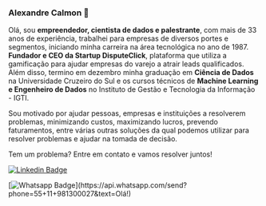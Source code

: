 ### Alexandre Calmon 👋

<!--
**alexandrecalmon/alexandrecalmon** is a ✨ _special_ ✨ repository because its `README.md` (this file) appears on your GitHub profile.

Here are some ideas to get you started:

- 🔭 I’m currently working on ...
- 🌱 I’m currently learning ...
- 👯 I’m looking to collaborate on ...
- 🤔 I’m looking for help with ...
- 💬 Ask me about ...
- 📫 How to reach me: ...
- 😄 Pronouns: ...
- ⚡ Fun fact: ...
-->

Olá, sou **empreendedor, cientista de dados e palestrante**, com mais de 33 anos de experiência, trabalhei para empresas de diversos portes e segmentos, iniciando minha carreira na área tecnológica no ano de 1987. **Fundador e CEO da Startup DisputeClick**, plataforma que utiliza a gamificação para ajudar empresas do varejo a atrair leads qualificados.
Além disso, termino em dezembro minha graduação em **Ciência de Dados** na Universidade Cruzeiro do Sul e os cursos técnicos de **Machine Learning e Engenheiro de Dados** no Instituto de Gestão e Tecnologia da Informação - IGTI.

Sou motivado por ajudar pessoas, empresas e instituições a resolverem problemas, minimizando custos, maximizando lucros, prevendo faturamentos, entre várias outras soluções da qual podemos utilizar para resolver problemas e ajudar na tomada de decisão.

Tem um problema? Entre em contato e vamos resolver juntos!


[![Linkedin Badge](https://img.shields.io/badge/-AlexandreCalmon-blue?style=flat-square&logo=linkedIn&logoColor=white&link=https://www.linkedin.com/in/alexandrecalmon/)](https://www.linkedin.com/in/alexandrecalmon/)

[![Whatsapp Badge](https://img.shields.io/badge/-Whatsapp-4CA143?style=flat-square&labelColor=4CA143&logo=whatsapp&logoColor=white&link=https://api.whatsapp.com/send?phone=55+11+981300027&text=Hello!)](https://api.whatsapp.com/send?phone=55+11+981300027&text=Olá!)
